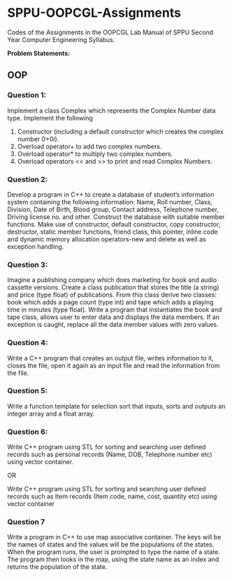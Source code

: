 # SPPU-OOPCGL-Assignments

Codes of the Assignments in the OOPCGL Lab Manual of SPPU Second Year Computer Engineering Syllabus.

**Problem Statements:** 

## OOP

### Question 1:

Implement a class Complex which represents the Complex Number data type. Implement the
following
1. Constructor (including a default constructor which creates the complex number 0+0i).
2. Overload operator+ to add two complex numbers.
3. Overload operator* to multiply two complex numbers.
4. Overload operators << and >> to print and read Complex Numbers.

### Question 2: 

Develop a program in C++ to create a database of student’s information system containing the
following information: Name, Roll number, Class, Division, Date of Birth, Blood group, Contact
address, Telephone number, Driving license no. and other. Construct the database with
suitable member functions. Make use of constructor, default constructor, copy constructor,
destructor, static member functions, friend class, this pointer, inline code and dynamic
memory allocation operators-new and delete as well as exception handling.

### Question 3: 

Imagine a publishing company which does marketing for book and audio cassette versions.
Create a class publication that stores the title (a string) and price (type float) of publications.
From this class derive two classes: book which adds a page count (type int) and tape which
adds a playing time in minutes (type float).
Write a program that instantiates the book and tape class, allows user to enter data and
displays the data members. If an exception is caught, replace all the data member values with
zero values.

### Question 4: 

Write a C++ program that creates an output file, writes information to it, closes the file, open
it again as an input file and read the information from the file.

### Question 5:

Write a function template for selection sort that inputs, sorts and outputs an integer array and
a float array.

### Question 6: 

Write C++ program using STL for sorting and searching user defined records such as personal
records (Name, DOB, Telephone number etc) using vector container.

OR

Write C++ program using STL for sorting and searching user defined records such as Item
records (Item code, name, cost, quantity etc) using vector container

### Question 7

Write a program in C++ to use map associative container. The keys will be the names of states
and the values will be the populations of the states. When the program runs, the user is
prompted to type the name of a state. The program then looks in the map, using the state
name as an index and returns the population of the state.
